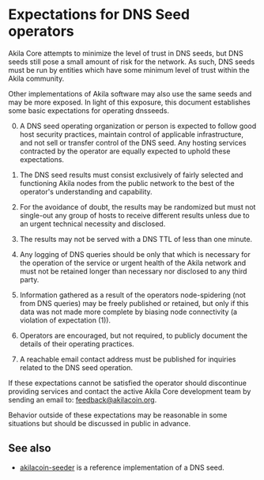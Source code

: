 Expectations for DNS Seed operators
====================================

Akila Core attempts to minimize the level of trust in DNS seeds,
but DNS seeds still pose a small amount of risk for the network.
As such, DNS seeds must be run by entities which have some minimum
level of trust within the Akila community.

Other implementations of Akila software may also use the same
seeds and may be more exposed. In light of this exposure, this
document establishes some basic expectations for operating dnsseeds.

0. A DNS seed operating organization or person is expected to follow good
host security practices, maintain control of applicable infrastructure,
and not sell or transfer control of the DNS seed. Any hosting services
contracted by the operator are equally expected to uphold these expectations.

1. The DNS seed results must consist exclusively of fairly selected and
functioning Akila nodes from the public network to the best of the
operator's understanding and capability.

2. For the avoidance of doubt, the results may be randomized but must not
single-out any group of hosts to receive different results unless due to an
urgent technical necessity and disclosed.

3. The results may not be served with a DNS TTL of less than one minute.

4. Any logging of DNS queries should be only that which is necessary
for the operation of the service or urgent health of the Akila
network and must not be retained longer than necessary nor disclosed
to any third party.

5. Information gathered as a result of the operators node-spidering
(not from DNS queries) may be freely published or retained, but only
if this data was not made more complete by biasing node connectivity
(a violation of expectation (1)).

6. Operators are encouraged, but not required, to publicly document the
details of their operating practices.

7. A reachable email contact address must be published for inquiries
related to the DNS seed operation.

If these expectations cannot be satisfied the operator should
discontinue providing services and contact the active Akila
Core development team by sending an email to:
[feedback@akilacoin.org](mailto:feedback@akilacoin.org).

Behavior outside of these expectations may be reasonable in some
situations but should be discussed in public in advance.

See also
----------
- [akilacoin-seeder](https://github.com/AkilaProject/akilacoin-seeder) is a reference implementation of a DNS seed.
